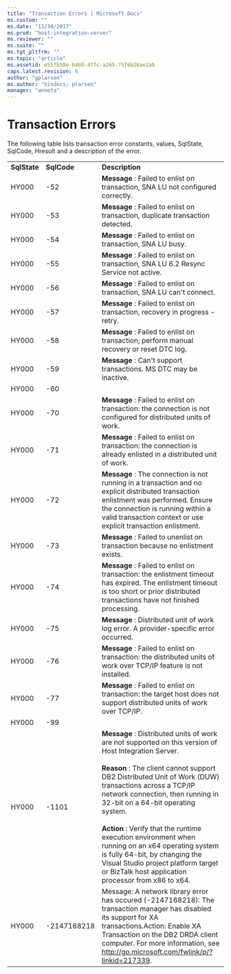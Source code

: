 ```yaml
---
title: "Transaction Errors | Microsoft Docs"
ms.custom: ""
ms.date: "11/30/2017"
ms.prod: "host-integration-server"
ms.reviewer: ""
ms.suite: ""
ms.tgt_pltfrm: ""
ms.topic: "article"
ms.assetid: e557b58e-6469-4ffc-a265-75f6b26ae2ab
caps.latest.revision: 6
author: "gplarsen"
ms.author: "hisdocs; plarsen"
manager: "anneta"
---
```

# Transaction Errors
The following table lists transaction error constants, values, SqlState, SqlCode, Hresult and a description of the error.  


|                           |                          |                                                                                                                                                                                                                                                                                                                                                                                                                                                                                                                                                                                       |
|---------------------------|--------------------------|---------------------------------------------------------------------------------------------------------------------------------------------------------------------------------------------------------------------------------------------------------------------------------------------------------------------------------------------------------------------------------------------------------------------------------------------------------------------------------------------------------------------------------------------------------------------------------------|
| <strong>SqlState</strong> | <strong>SqlCode</strong> |                                                                                                                                                                                                                                                                             <strong>Description</strong>                                                                                                                                                                                                                                                                              |
|           HY000           |           -52            |                                                                                                                                                                                                                                             <strong>Message</strong> : Failed to enlist on transaction, SNA LU not configured correctly.                                                                                                                                                                                                                                              |
|           HY000           |           -53            |                                                                                                                                                                                                                                              <strong>Message</strong> : Failed to enlist on transaction, duplicate transaction detected.                                                                                                                                                                                                                                              |
|           HY000           |           -54            |                                                                                                                                                                                                                                                       <strong>Message</strong> : Failed to enlist on transaction, SNA LU busy.                                                                                                                                                                                                                                                        |
|           HY000           |           -55            |                                                                                                                                                                                                                                           <strong>Message</strong> : Failed to enlist on transaction, SNA LU 6.2 Resync Service not active.                                                                                                                                                                                                                                           |
|           HY000           |           -56            |                                                                                                                                                                                                                                                   <strong>Message</strong> : Failed to enlist on transaction, SNA LU can't connect.                                                                                                                                                                                                                                                   |
|           HY000           |           -57            |                                                                                                                                                                                                                                               <strong>Message</strong> : Failed to enlist on transaction, recovery in progress - retry.                                                                                                                                                                                                                                               |
|           HY000           |           -58            |                                                                                                                                                                                                                                         <strong>Message</strong> : Failed to enlist on transaction; perform manual recovery or reset DTC log.                                                                                                                                                                                                                                         |
|           HY000           |           -59            |                                                                                                                                                                                                                                                    <strong>Message</strong> : Can't support transactions. MS DTC may be inactive.                                                                                                                                                                                                                                                     |
|           HY000           |           -60            |                                                                                                                                                                                                                                                                                                                                                                                                                                                                                                                                                                                       |
|           HY000           |           -70            |                                                                                                                                                                                                                              <strong>Message</strong> : Failed to enlist on transaction: the connection is not configured for distributed units of work.                                                                                                                                                                                                                              |
|           HY000           |           -71            |                                                                                                                                                                                                                             <strong>Message</strong> : Failed to enlist on transaction: the connection is already enlisted in a distributed unit of work.                                                                                                                                                                                                                             |
|           HY000           |           -72            |                                                                                                                                                                <strong>Message</strong> : The connection is not running in a transaction and no explicit distributed transaction enlistment was performed. Ensure the connection is running within a valid transaction context or use explicit transaction enlistment.                                                                                                                                                                |
|           HY000           |           -73            |                                                                                                                                                                                                                                              <strong>Message</strong> : Failed to unenlist on transaction because no enlistment exists.                                                                                                                                                                                                                                               |
|           HY000           |           -74            |                                                                                                                                                                                          <strong>Message</strong> : Failed to enlist on transaction: the enlistment timeout has expired. The enlistment timeout is too short or prior distributed transactions have not finished processing.                                                                                                                                                                                          |
|           HY000           |           -75            |                                                                                                                                                                                                                                          <strong>Message</strong> : Distributed unit of work log error. A provider-specific error occurred.                                                                                                                                                                                                                                           |
|           HY000           |           -76            |                                                                                                                                                                                                                            <strong>Message</strong> : Failed to enlist on transaction: the distributed units of work over TCP/IP feature is not installed.                                                                                                                                                                                                                            |
|           HY000           |           -77            |                                                                                                                                                                                                                          <strong>Message</strong> : Failed to enlist on transaction: the target host does not support distributed units of work over TCP/IP.                                                                                                                                                                                                                          |
|           HY000           |           -99            |                                                                                                                                                                                                                                                                                                                                                                                                                                                                                                                                                                                       |
|           HY000           |          -1101           | <strong>Message</strong> : Distributed units of work are not supported on this version of Host Integration Server.<br /><br /> <strong>Reason</strong> : The client cannot support DB2 Distributed Unit of Work (DUW) transactions across a TCP/IP network connection, then running in 32-bit on a 64-bit operating system.<br /><br /> <strong>Action</strong> : Verify that the runtime execution environment when running on an x64 operating system is fully 64-bit, by changing the Visual Studio project platform target or BizTalk host application processor from x86 to x64. |
|           HY000           |       -2147168218        |                                                                                                                                                      Message: A network library error has occured (-2147168218): The transaction manager has disabled its support for XA transactions.Action: Enable XA Transaction on the DB2 DRDA client computer. For more information, see http://go.microsoft.com/fwlink/p/?linkid=217339.                                                                                                                                                       |

